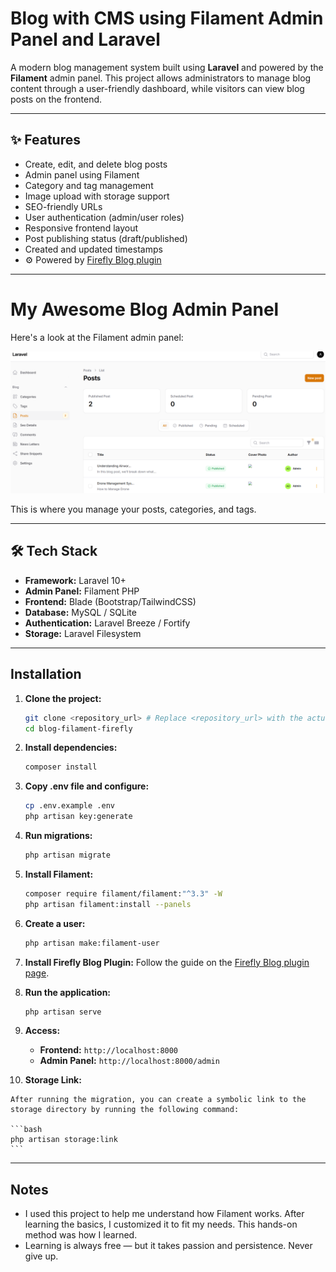 # Blog with CMS using Filament Admin Panel and Laravel

A modern blog management system built using **Laravel** and powered by the **Filament** admin panel. This project allows administrators to manage blog content through a user-friendly dashboard, while visitors can view blog posts on the frontend.

---

## ✨ Features

* Create, edit, and delete blog posts
* Admin panel using Filament
* Category and tag management
* Image upload with storage support
* SEO-friendly URLs
* User authentication (admin/user roles)
* Responsive frontend layout
* Post publishing status (draft/published)
* Created and updated timestamps
* ⚙️ Powered by [Firefly Blog plugin](https://filamentphp.com/plugins/firefly-blog)

---

# My Awesome Blog Admin Panel

Here's a look at the Filament admin panel:

![Filament Admin Panel Dashboard](/public/images/image-example.png)

This is where you manage your posts, categories, and tags.

---

## 🛠️ Tech Stack

* **Framework:** Laravel 10+
* **Admin Panel:** Filament PHP
* **Frontend:** Blade (Bootstrap/TailwindCSS)
* **Database:** MySQL / SQLite
* **Authentication:** Laravel Breeze / Fortify
* **Storage:** Laravel Filesystem

---

## Installation

1.  **Clone the project:**

    ```bash
    git clone <repository_url> # Replace <repository_url> with the actual URL
    cd blog-filament-firefly
    ```

2.  **Install dependencies:**

    ```bash
    composer install
    ```

3.  **Copy .env file and configure:**

    ```bash
    cp .env.example .env
    php artisan key:generate
    ```

4.  **Run migrations:**

    ```bash
    php artisan migrate
    ```

5.  **Install Filament:**

    ```bash
    composer require filament/filament:"^3.3" -W
    php artisan filament:install --panels
    ```

6.  **Create a user:**

    ```bash
    php artisan make:filament-user
    ```

7.  **Install Firefly Blog Plugin:** Follow the guide on the [Firefly Blog plugin page](https://filamentphp.com/plugins/firefly-blog).

8.  **Run the application:**

    ```bash
    php artisan serve
    ```

9.  **Access:**

    * **Frontend:** `http://localhost:8000`
    * **Admin Panel:** `http://localhost:8000/admin`


10.  **Storage Link:**

    After running the migration, you can create a symbolic link to the storage directory by running the following command:
    
    ```bash
    php artisan storage:link
    ```
---

## Notes

* I used this project to help me understand how Filament works. After learning the basics, I customized it to fit my needs. This hands-on method was how I learned.
* Learning is always free — but it takes passion and persistence. Never give up.